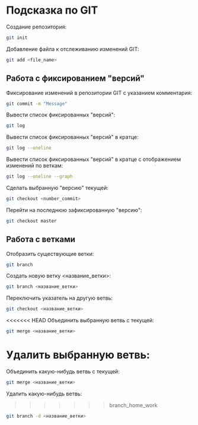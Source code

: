 # Подсказка по GIT

Создание репозитория:
```sh
git init
```
Добавление файла к отслеживанию изменений GIT:
```sh
git add <file_name>
```
## Работа с фиксированием "версий"

Фиксирование изменений в репозитории GIT с указанием комментария:
```sh
git commit -m "Message"
```
Вывести список фиксированных "версий":
```sh
git log
```
Вывести список фиксированных "версий" в кратце:
```sh
git log --oneline
```
Вывести список фиксированных "версий" в кратце c отображением изменений по веткам:
```sh
git log --oneline --graph
```
Сделать выбранную "версию" текущей:
```sh
git checkout <number_commit>
```
Перейти на последнюю зафиксированную "версию":
```sh
git checkout master
```
## Работа с ветками

Отобразить существующие ветки:
```sh
git branch
```
Создать новую ветку <название_ветки>:
```sh
git branch <название_ветки>
```
Переключить указатель на другую ветвь:
```sh
git checkout <название_ветки>
```
<<<<<<< HEAD
Объединить выбранную ветвь с текущей:
```sh
git merge <название_ветки>
```
Удалить выбранную ветвь:
=======
Объединить какую-нибудь ветвь с текущей:
```sh
git merge <название_ветки>
```
Удалить какую-нибудь ветвь:
>>>>>>> branch_home_work
```sh
git branch -d <название_ветки>
```